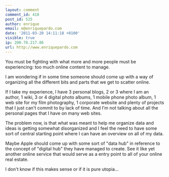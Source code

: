 ```yaml
---
layout: comment
comment_id: 418
post_id: 525
author: enrique
email: e@enriquepardo.com
date: '2011-03-20 14:11:18 +0100'
visible: true
ip: 200.78.217.86
url: http://www.enriquepardo.com
---
```

You must be fighting with what more and more people must be experiencing: too much online content to manage.



I am wondering if in some time someone should come up with a way of organizing all the different bits and parts that we get to scatter online.



If I take my experience, I have 3 personal blogs, 2 or 3 where I am an author, 1 wiki, 3 or 4 digital photo albums, 1 mobile phone photo album, 1 web site for my film photography, 1 corporate website and plenty of projects that I just can't commit to by lack of time. And I'm not talking about all the personal pages that I have on many web sites.



The problem now, is that what was meant to help me organize data and ideas is getting somewhat disorganized and I feel the need to have some sort of central starting point where I can have an overview on all of my data.



Maybe Apple should come up with some sort of "data hub" in reference to the concept of "digital hub" they have managed to create. See it like yet another online service that would serve as a entry point to all of your online real estate.



I don't know if this makes sense or if it is pure utopia...
